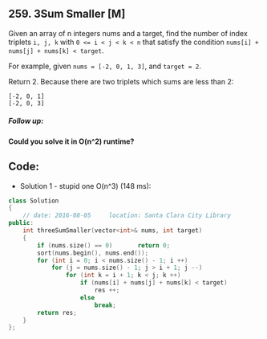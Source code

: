 ## 259. 3Sum Smaller [M]
Given an array of n integers nums and a target, find the number of index triplets `i, j, k` with `0 <= i < j < k < n` that satisfy the condition `nums[i] + nums[j] + nums[k] < target`.

For example, given `nums = [-2, 0, 1, 3]`, and `target = 2`.

Return 2. Because there are two triplets which sums are less than 2:
```
[-2, 0, 1]
[-2, 0, 3]
```
##### Follow up:
**Could you solve it in O(n^2) runtime?**

## Code:
- Solution 1 - stupid one O(n^3) (148 ms):
```c++
class Solution 
{
    // date: 2016-08-05     location: Santa Clara City Library
public:
    int threeSumSmaller(vector<int>& nums, int target) 
    {
        if (nums.size() == 0)       return 0;
        sort(nums.begin(), nums.end());
        for (int i = 0; i < nums.size() - 1; i ++)
            for (j = nums.size() - 1; j > i + 1; j --)
                for (int k = i + 1; k < j; k ++)
                    if (nums[i] + nums[j] + nums[k] < target)
                        res ++;
                    else
                        break;
        return res;
    }
};
```
